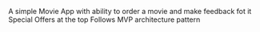 A simple Movie App with ability to order a movie and make feedback fot it
Special Offers at the top
Follows MVP architecture pattern
